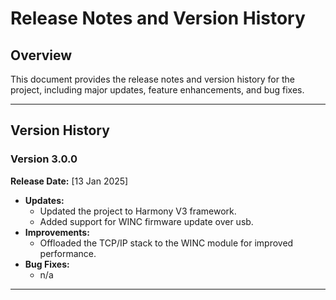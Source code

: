 # Release Notes and Version History

## Overview
This document provides the release notes and version history for the project, including major updates, feature enhancements, and bug fixes.

---

## Version History

### Version 3.0.0
**Release Date:** [13 Jan 2025]
- **Updates:**
  - Updated the project to Harmony V3 framework.
  - Added support for WINC firmware update over usb.
- **Improvements:**
  - Offloaded the TCP/IP stack to the WINC module for improved performance.
- **Bug Fixes:**
  - n/a

---
